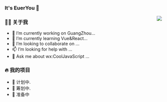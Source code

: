 ### It's EuerYou 👋
<!--
**EuerYou/EuerYou** is a ✨ _special_ ✨ repository because its `README.md` (this file) appears on your GitHub profile.

Here are some ideas to get you started:

- 🔭 I’m currently working on ...
- 🌱 I’m currently learning ...
- 👯 I’m looking to collaborate on ...
- 🤔 I’m looking for help with ...
- 💬 Ask me about ...
- 📫 How to reach me: ...
- 😄 Pronouns: ...
- ⚡ Fun fact: ...
-->
<img align="right" src="https://github-readme-stats.vercel.app/api?username=EuerYou&show_icons=true&count_private=true&hide_border=true&cache_seconds=1900"/>

### 👨‍🚒 关于我

- 🔭 I’m currently working on GuangZhou...
- 🌱 I’m currently learning Vue&React...
- 👯 I’m looking to collaborate on ...
- 📫 I’m looking for help with ...
- 💬 Ask me about wx:CoolJavaScript ...
### 🔥 我的项目

- 🔰 计划中.
- 🌱 筹划中.
- 📃 准备中
